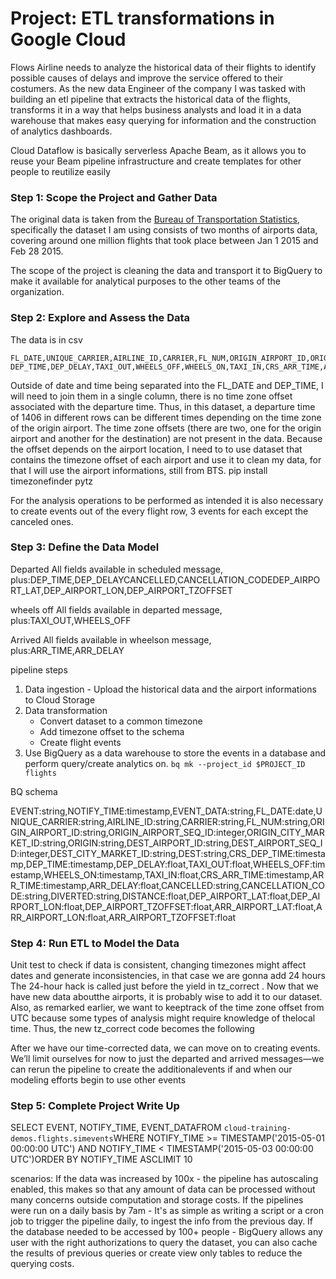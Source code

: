 # Project: ETL transformations in Google Cloud

Flows Airline needs to analyze the historical data of their flights to identify possible causes of delays and improve the service offered to their costumers. As the new data Engineer of the company
I was tasked with building an etl pipeline that extracts the historical data of the flights, transforms it in a way that helps business analysts and load it in a data warehouse that makes easy querying 
for information and the construction of analytics dashboards. 

Cloud Dataflow is basically serverless Apache Beam, as it allows you to reuse your Beam pipeline infrastructure and create templates for other people to reutilize easily

### Step 1: Scope the Project and Gather Data

The original data is taken from the [Bureau of Transportation Statistics](https://www.transtats.bts.gov/airports.asp), specifically the dataset I am using consists of two months of airports data, 
covering around one million flights that took place between Jan 1 2015 and Feb 28 2015.

The scope of the project is cleaning the data and transport it to BigQuery to make it available for analytical purposes to the other teams of the organization.

### Step 2: Explore and Assess the Data

The data is in csv

```
FL_DATE,UNIQUE_CARRIER,AIRLINE_ID,CARRIER,FL_NUM,ORIGIN_AIRPORT_ID,ORIGIN_AIRPORT_SEQ_ID,ORIGIN_CITY_MARKET_ID,ORIGIN,DEST_AIRPORT_ID,DEST_AIRPORT_SEQ_ID,DEST_CITY_MARKET_ID,DEST,CRS_DEP_TIME,
DEP_TIME,DEP_DELAY,TAXI_OUT,WHEELS_OFF,WHEELS_ON,TAXI_IN,CRS_ARR_TIME,ARR_TIME,ARR_DELAY,CANCELLED,CANCELLATION_CODE,DIVERTED,DISTANCE
```

Outside of date and time being separated into the FL_DATE and DEP_TIME, I will need to join them in a single column, there is no time zone offset associated with the departure time. 
Thus, in this dataset, a departure time of 1406 in different rows can be different times depending on the time zone of the origin airport.
The time zone offsets (there are two, one for the origin airport and another for the destination) are not present in the data. Because the offset depends on the airport location, I need to to use dataset that
contains the timezone offset of each airport and use it to clean my data, for that I will use the airport informations, still from BTS. pip install timezonefinder pytz

For the analysis operations to be performed as intended it is also necessary to create events out of the every flight row, 3 events for each except the canceled ones.

### Step 3: Define the Data Model

Departed All fields available in scheduled message, plus:DEP_TIME,DEP_DELAYCANCELLED,CANCELLATION_CODEDEP_AIRPORT_LAT,DEP_AIRPORT_LON,DEP_AIRPORT_TZOFFSET

wheels off All fields available in departed message, plus:TAXI_OUT,WHEELS_OFF

Arrived All fields available in wheelson message, plus:ARR_TIME,ARR_DELAY

pipeline steps

1. Data ingestion - Upload the historical data and the airport informations to Cloud Storage
2. Data transformation 
	- Convert dataset to a common timezone
	- Add timezone offset to the schema
	- Create flight events
3. Use BigQuery as a data warehouse to store the events in a database and perform query/create analytics on.
`bq mk --project_id $PROJECT_ID flights`

BQ schema 

EVENT:string,NOTIFY_TIME:timestamp,EVENT_DATA:string,FL_DATE:date,UNIQUE_CARRIER:string,AIRLINE_ID:string,CARRIER:string,FL_NUM:string,ORIGIN_AIRPORT_ID:string,ORIGIN_AIRPORT_SEQ_ID:integer,ORIGIN_CITY_MARKET_ID:string,ORIGIN:string,DEST_AIRPORT_ID:string,DEST_AIRPORT_SEQ_ID:integer,DEST_CITY_MARKET_ID:string,DEST:string,CRS_DEP_TIME:timestamp,DEP_TIME:timestamp,DEP_DELAY:float,TAXI_OUT:float,WHEELS_OFF:timestamp,WHEELS_ON:timestamp,TAXI_IN:float,CRS_ARR_TIME:timestamp,ARR_TIME:timestamp,ARR_DELAY:float,CANCELLED:string,CANCELLATION_CODE:string,DIVERTED:string,DISTANCE:float,DEP_AIRPORT_LAT:float,DEP_AIRPORT_LON:float,DEP_AIRPORT_TZOFFSET:float,ARR_AIRPORT_LAT:float,ARR_AIRPORT_LON:float,ARR_AIRPORT_TZOFFSET:float

### Step 4: Run ETL to Model the Data

Unit test to check if data is consistent, changing timezones might affect dates and generate inconsistencies, in that case we are gonna add 24 hours The 24-hour hack is called just before the yield in
tz_correct
. Now that we have new data aboutthe airports, it is probably wise to add it to our dataset. Also, as remarked earlier, we want to keeptrack of the time zone offset from UTC because some types of analysis might require knowledge of thelocal time. Thus, the new
tz_correct
 code becomes the following
 
After we have our time-corrected data, we can move on to creating events. We’ll limit ourselves for now to just the
departed
 and
arrived
 messages—we can rerun the pipeline to create the additionalevents if and when our modeling efforts begin to use other events

### Step 5: Complete Project Write Up

SELECT EVENT, NOTIFY_TIME, EVENT_DATAFROM `cloud-training-demos.flights.simevents`WHERE NOTIFY_TIME >= TIMESTAMP('2015-05-01 00:00:00 UTC') AND NOTIFY_TIME < TIMESTAMP('2015-05-03 00:00:00 UTC')ORDER BY NOTIFY_TIME ASCLIMIT 10

scenarios:
If the data was increased by 100x - the pipeline has autoscaling enabled, this makes so that any amount of data can be processed without many concerns outside computation and storage costs.
If the pipelines were run on a daily basis by 7am - It's as simple as writing a script or a cron job to trigger the pipeline daily, to ingest the info from the previous day.
If the database needed to be accessed by 100+ people - BigQuery allows any user with the right authorizations to query the dataset, you can also cache the results of previous queries or create view only tables to reduce the querying costs.